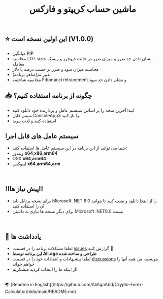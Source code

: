 <h1 align="center">ماشین حساب کریپتو و فارکس</h1>
<p align="center">
</p>
<br>


## ⭐ این اولین نسخه است (V1.0.0)

- میانگین PIP
- محاسبه LOT size، نشان دادن حد ضرر و میزان ضرر در حالت فیوچرز و ریسک معامله
- محاسبه میزان سود و ضرر بر حسب درصد یا دلار
- تغییر تم(ضاهر برنامه)
- محاسبه شاخصه Fibonacci retracement و نشان دادن حد سود

## 📥 چگونه از برنامه استفاده کنیم؟
- ابتدا آخرین سخه را بر اساس سیستم عامل و پردازنده خود دانلود کنید
- سپس فایل ConsoleApp3 را باز کنید.
- استفاده کنید و لذت ببرید

## **سیستم عامل های قابل اجرا**
- شما می توانید از این برنامه در این سیستم عامل ها استفاده کنید:
- ویندوز **x64**,**x86**,**arm64**
- OSX **x64**,**arm64**
- لینوکس **x64**,**arm64**,**arm**
<br>


## ‼️پیش نیاز ها‼️
- برای نسخه پرتابل باید Microsoft .NET 8.0 را از [اینجا](https://dotnet.microsoft.com/en-us/download/dotnet/8.0) دانلود و نصب کنید تا بتوانید آن را استفاده کنید
- برای دیگر نسخه ها نیازی به داشتن Microsoft .NET8.0 نیست
<br>


<p align="center">
</p>

<p align="center">
</p>


## 📜 یادداشت ها
- لطفا مشکلات برنامه را در قسمت [issues](https://github.com/AliAgaAbd/Crypto-Forex-Calculator/issues) گزارش کنید 🙏
- **این برنامه توسط Ali.aga طراحی و ساخته شده**
- لطفا پیشنهادات و انتقادات خود را در قسمت [discussions](https://github.com/AliAgaAbd/Crypto-Forex-Calculator/discussions/1) بنویسید، من همه آنها را خواهم خواند
- از اینکه ما را انتخاب کردید متشکریم!
<br>
🌏 [Readme in English](https://github.com/AliAgaAbd/Crypto-Forex-Calculator/blob/main/README.md)
